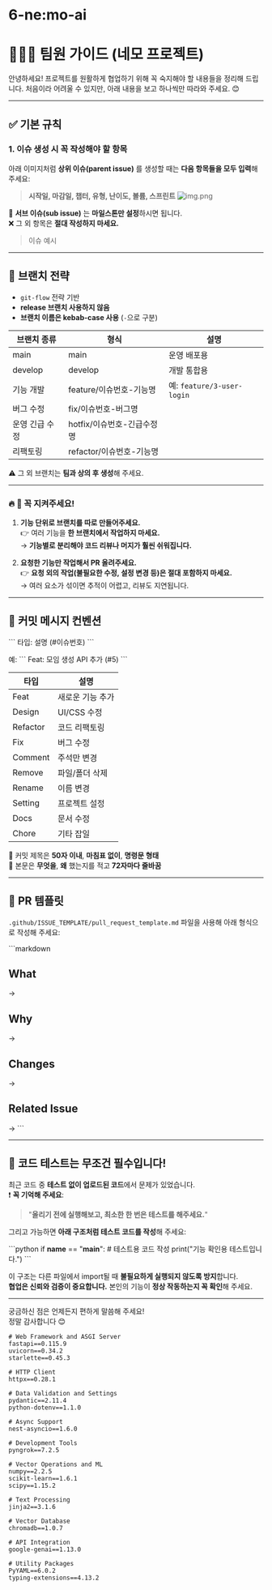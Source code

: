# 6-ne:mo-ai
# 🙋🏻‍♀️ 팀원 가이드 (네모 프로젝트)

안녕하세요! 프로젝트를 원활하게 협업하기 위해 꼭 숙지해야 할 내용들을 정리해 드립니다. 처음이라 어려울 수 있지만, 아래 내용을 보고 하나씩만 따라와 주세요. 😊

---

## ✅ 기본 규칙

### 1. **이슈 생성 시 꼭 작성해야 할 항목**
아래 이미지처럼 **상위 이슈(parent issue)** 를 생성할 때는 **다음 항목들을 모두 입력**해 주세요:

> **시작일, 마감일, 챕터, 유형, 난이도, 볼륨, 스프린트**
> ![img.png](img.png)

📌 **서브 이슈(sub issue)** 는 **마일스톤만 설정**하시면 됩니다.  
❌ 그 외 항목은 **절대 작성하지 마세요.**

> 이슈 예시

---

## 🌱 브랜치 전략

- `git-flow` 전략 기반  
- **release 브랜치 사용하지 않음**
- **브랜치 이름은 kebab-case 사용** (`-`으로 구분)

| 브랜치 종류 | 형식 | 설명 |
|--|--|--|
| main | main | 운영 배포용 |
| develop | develop | 개발 통합용 |
| 기능 개발 | feature/이슈번호-기능명 | 예: `feature/3-user-login` |
| 버그 수정 | fix/이슈번호-버그명 |
| 운영 긴급 수정 | hotfix/이슈번호-긴급수정명 |
| 리팩토링 | refactor/이슈번호-기능명 |

⚠️ 그 외 브랜치는 **팀과 상의 후 생성**해 주세요.

---

### 🔥 **📌 꼭 지켜주세요!**

1. **기능 단위로 브랜치를 따로 만들어주세요.**  
   👉 여러 기능을 **한 브랜치에서 작업하지 마세요.**  
   → **기능별로 분리해야 코드 리뷰나 머지가 훨씬 쉬워집니다.**

2. **요청한 기능만 작업해서 PR 올려주세요.**  
   👉 **요청 외의 작업(불필요한 수정, 설정 변경 등)은 절대 포함하지 마세요.**  
   → 여러 요소가 섞이면 추적이 어렵고, 리뷰도 지연됩니다.

---

## 📝 커밋 메시지 컨벤션

\`\`\`
타입: 설명 (#이슈번호)
\`\`\`

예:
\`\`\`
Feat: 모임 생성 API 추가 (#5)
\`\`\`

| 타입 | 설명 |
|------|------|
| Feat | 새로운 기능 추가 |
| Design | UI/CSS 수정 |
| Refactor | 코드 리팩토링 |
| Fix | 버그 수정 |
| Comment | 주석만 변경 |
| Remove | 파일/폴더 삭제 |
| Rename | 이름 변경 |
| Setting | 프로젝트 설정 |
| Docs | 문서 수정 |
| Chore | 기타 잡일 |

📌 커밋 제목은 **50자 이내**, **마침표 없이**, **명령문 형태**  
📌 본문은 **무엇을**, **왜** 했는지를 적고 **72자마다 줄바꿈**

---

## 🔀 PR 템플릿

`.github/ISSUE_TEMPLATE/pull_request_template.md` 파일을 사용해 아래 형식으로 작성해 주세요:

\`\`\`markdown
## What
→

## Why
→

## Changes
→

## Related Issue
→
\`\`\`

---

## 🧪 **코드 테스트는 무조건 필수입니다!**

최근 코드 중 **테스트 없이 업로드된 코드**에서 문제가 있었습니다.  
❗ **꼭 기억해 주세요**:

> "**올리기 전에 실행해보고, 최소한 한 번은 테스트를 해주세요.**"

그리고 가능하면 **아래 구조처럼 테스트 코드를 작성**해 주세요:

\`\`\`python
if __name__ == "__main__":
    # 테스트용 코드 작성
    print("기능 확인용 테스트입니다.")
\`\`\`

이 구조는 다른 파일에서 import될 때 **불필요하게 실행되지 않도록 방지**합니다.  
**협업은 신뢰와 검증이 중요합니다.** 본인의 기능이 **정상 작동하는지 꼭 확인**해 주세요.

---

궁금하신 점은 언제든지 편하게 말씀해 주세요!  
정말 감사합니다 😊


``` 
# Web Framework and ASGI Server
fastapi==0.115.9
uvicorn==0.34.2
starlette==0.45.3

# HTTP Client
httpx==0.28.1

# Data Validation and Settings
pydantic==2.11.4
python-dotenv==1.1.0

# Async Support
nest-asyncio==1.6.0

# Development Tools
pyngrok==7.2.5

# Vector Operations and ML
numpy==2.2.5
scikit-learn==1.6.1
scipy==1.15.2

# Text Processing
jinja2==3.1.6

# Vector Database
chromadb==1.0.7

# API Integration
google-genai==1.13.0

# Utility Packages
PyYAML==6.0.2
typing-extensions==4.13.2
```